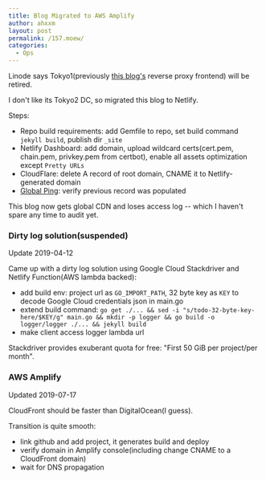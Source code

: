 ```yaml
---
title: Blog Migrated to AWS Amplify
author: ahxxm
layout: post
permalink: /157.moew/
categories:
  - Ops
---
```


Linode says Tokyo1(previously [this blog's](http://ahxxm.github.io) reverse proxy frontend) will be retired.

I don't like its Tokyo2 DC, so migrated this blog to Netlify.

Steps:

- Repo build requirements: add Gemfile to repo, set build command `jekyll build`, publish dir `_site`
- Netlify Dashboard: add domain, upload wildcard certs(cert.pem, chain.pem, privkey.pem from certbot), enable all assets optimization except `Pretty URLs`
- CloudFlare: delete A record of root domain, CNAME it to Netlify-generated domain
- [Global Ping](http://ping.chinaz.com/): verify previous record was populated

This blog now gets global CDN and loses access log -- which I haven't spare any time to audit yet.


### Dirty log solution(suspended)

Update 2019-04-12

Came up with a dirty log solution using Google Cloud Stackdriver and Netlify Function(AWS lambda backed):

- add build env: project url as `GO_IMPORT_PATH`, 32 byte key as `KEY` to decode Google Cloud credentials json in main.go
- extend build command: `go get ./... && sed -i "s/todo-32-byte-key-here/$KEY/g" main.go && mkdir -p logger && go build -o logger/logger ./... && jekyll build`
- make client access logger lambda url

Stackdriver provides exuberant quota for free: "First 50 GiB per project/per month".

### AWS Amplify

Updated 2019-07-17

CloudFront should be faster than DigitalOcean(I guess).

Transition is quite smooth:

- link github and add project, it generates build and deploy
- verify domain in Amplify console(including change CNAME to a CloudFront domain)
- wait for DNS propagation

